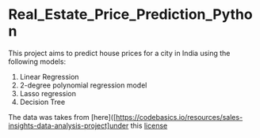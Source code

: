 # Real_Estate_Price_Prediction_Python

This project aims to predict house prices for a city in India using the following models:
1. Linear Regression
2. 2-degree polynomial regression model
3. Lasso regression
4. Decision Tree

The data was takes from [here]([https://codebasics.io/resources/sales-insights-data-analysis-project]under this [license]([https://codebasics.io/resources/sales-insights-data-analysis-project](https://creativecommons.org/publicdomain/zero/1.0/)https://creativecommons.org/publicdomain/zero/1.0/)
